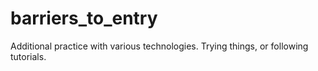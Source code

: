 # barriers_to_entry
Additional practice with various technologies.  Trying things, or following tutorials. 
